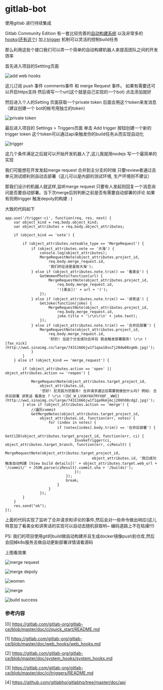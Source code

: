 # gitlab-bot
使用gitlab 进行持续集成


Gitlab Community Edition 有一套比较完善的[自动构建系统](https://gitlab.com/gitlab-org/gitlab-ce/blob/master/doc/ci/quick_start/README.md) 以及非常多的[hooks](https://gitlab.com/gitlab-org/gitlab-ce/blob/master/doc/web_hooks/web_hooks.md)([还有这个](https://gitlab.com/gitlab-org/gitlab-ce/blob/master/doc/system_hooks/system_hooks.md)) 加上[trigger](https://gitlab.com/gitlab-org/gitlab-ce/blob/master/doc/ci/triggers/README.md) 机制可以灵活的控制build任务

那么利用这些个接口我们可以弄一个简单的自动构建机器人来提高团队之间的开发效率

首先进入项目的Settting页面

![add web hooks](http://ww1.sinaimg.cn/large/74311666jw1f1q9twodw5j20j60h8acf.jpg)

这儿订阅 push 事件 comments事件 和 merge Request 事件。 如果有需要还可以开启https支持 然后填写一个url(这个就是自己实现的一个bot) 点击添加就好

然后进入个人的Setting 页面获取一个private token 后面会用这个token来发消息 （建议创建一个 bot的帐号用独立的token）

![private token](http://ww1.sinaimg.cn/large/74311666jw1f1q9z5b8z0j21kw0j40vl.jpg)

最后进入项目的 Settings > Triggers页面 单击 Add trigger 按钮创建一个新的trigger token
这个token可以通过api来触发你的build任务从而实现自动化

![trigger](http://ww4.sinaimg.cn/large/74311666jw1f1qa39zq28j20u1094754.jpg)

这几个条件满足之后就可以开始开发机器人了,这儿我就用nodejs 写一个最简单的实现

我们可能想在开发发起merge request 合并到主分支的时候 只要review者通过且单元测试顺利则自动去部署（这儿可以是内部的测试环境, 生产环境则不建议）

那我们设计的机器人就这样,监听merge request 只要有人发起则回复一个消息询问是否要自动部署。当下次merge后则判断之前是否有需要自动部署的评论 如果有则用trigger 触发depoly的构建 : )

大致的代码如下


```
app.use('/trigger-ci', function(req, res, next) {
    var object_kind = req.body.object_kind;
    var object_attributes = req.body.object_attributes;

    if (object_kind == 'note') {

        if (object_attributes.noteable_type == 'MergeRequest') {
            if (object_attributes.note == '大海') {
                console.log(object_attributes);
                MergeRequestNote(object_attributes.project_id,
                    req.body.merge_request.id,
                    '我们的征途是星辰大海');
            } else if (object_attributes.note.trim() == '看美女') {
                GetWomenPhoto(function(url) {
                    MergeRequestNote(object_attributes.project_id,
                        req.body.merge_request.id,
                        '![美女](' + url + ')');
                });
            } else if (object_attributes.note.trim() == '讲笑话') {
                GetJoke(function(joke) {
                    MergeRequestNote(object_attributes.project_id,
                        req.body.merge_request.id,
                        joke.title + '\r\n\r\n' + joke.text);
                });
            } else if (object_attributes.note.trim() == '合并后部署') {
                MergeRequestNote(object_attributes.project_id,
                    req.body.merge_request.id,
                    '好的! 当这个分支成功合并后 我会触发部署服务! \r\n ![fax_nick](http://ww1.sinaimg.cn/large/74311666jw1f1qaa18su7j20dw08zgmb.jpg)');
            }
        }
    } else if (object_kind == 'merge_request') {

        if (object_attributes.action == 'open' || object_attributes.action == 'reopen') {

            MergeRequestNote(object_attributes.target_project_id,
                object_attributes.id,
                '您好! 尼克狐为您服务! 合并请求通过后需要我做些什么吗? 例如: 合并后部署 讲笑话 看美女 ? \r\n ![DC_W_LVGKY6H7RYX8F__WWI](http://ww1.sinaimg.cn/large/74311666jw1f1qa9kmjmcj206h08cdg2.jpg)');
        } else if (object_attributes.action == 'merge') {
            //遍历commit
            GetMergeNotes(object_attributes.target_project_id,
                object_attributes.id, function(err, notes) {
                    for (index in notes) {
                        if (notes[index].body.trim() == '合并后部署') {
                            GetCiID(object_attributes.target_project_id, function(err, ci) {
                                InvokeTrigger(ci, object_attributes.target_branch, function(err, ciResult) {
                                    MergeRequestNote(object_attributes.target_project_id,
                                        object_attributes.id, '我已成功触发自动构建 [View build details](' + object_attributes.target.web_url + '/commit/' + JSON.parse(ciResult).commit.sha + '/builds)');
                                });
                            });
                            break;
                        }
                    }
                });
        }
    }
    res.send("ok");
});
```

上面的代码实现了监听了合并请求和评论的事件,然后会对一些命令做出响应(这儿特意加了看美女和讲笑话的实现可以自动去随机获取哟~ 编码道路上不在枯燥!!!)

PS: 我们的项目使用git的build做自动构建并且生成docker镜像push到仓库,然后会回掉k8s服务去做自动更新部署详情请看源码


上图看效果

![merge request](http://7xrn7f.com1.z0.glb.clouddn.com/16-3-9/2889275.jpg)

![merge depoly](http://ww4.sinaimg.cn/large/74311666jw1f1qajp0423j218e14646a.jpg)

![women](http://ww3.sinaimg.cn/large/74311666jw1f1qakbuwrrj2186134aep.jpg)

![merge](http://ww4.sinaimg.cn/large/74311666jw1f1qakrfbf2j218m08ojsk.jpg)

![build success](http://7xrn7f.com1.z0.glb.clouddn.com/16-3-9/41236685.jpg)


### 参考内容

[0] https://gitlab.com/gitlab-org/gitlab-ce/blob/master/doc/ci/quick_start/README.md

[1] https://gitlab.com/gitlab-org/gitlab-ce/blob/master/doc/web_hooks/web_hooks.md

[2] https://gitlab.com/gitlab-org/gitlab-ce/blob/master/doc/system_hooks/system_hooks.md

[3] https://gitlab.com/gitlab-org/gitlab-ce/blob/master/doc/ci/triggers/README.md

[4] https://github.com/gitlabhq/gitlabhq/tree/master/doc/api
